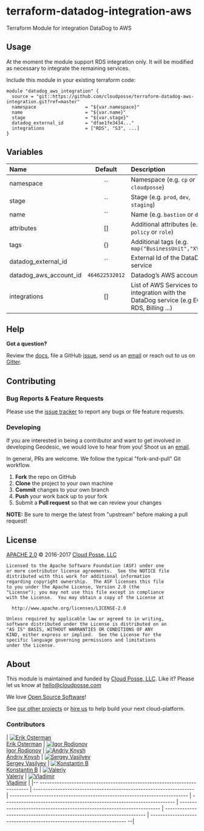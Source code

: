 # terraform-datadog-integration-aws
Terraform Module for integration DataDog to AWS

## Usage
At the moment the module support RDS integration only. It will be modified as necessary to integrate the remaining services.

Include this module in your existing terraform code:

```hcl
module "datadog_aws_integration" {
  source = "git::https://github.com/cloudposse/terraform-datadog-aws-integration.git?ref=master"
  namespace                  = "${var.namespace}"
  name                       = "${var.name}"
  stage                      = "${var.stage}"
  datadog_external_id        = "dfae1fe3434..."
  integrations               = ["RDS", "S3", ...]
}
```

## Variables

| Name                           | Default          | Description                                                                              | Required   |
| :----------------------------- | :--------------: | :--------------------------------------------------------                                | :--------: |
| namespace                      | ``               | Namespace (e.g. `cp` or `cloudposse`)                                                    | Yes        |
| stage                          | ``               | Stage (e.g. `prod`, `dev`, `staging`)                                                    | Yes        |
| name                           | ``               | Name  (e.g. `bastion` or `db`)                                                           | Yes        |
| attributes                     | []               | Additional attributes (e.g. `policy` or `role`)                                          | No         |
| tags                           | {}               | Additional tags  (e.g. `map("BusinessUnit","XYZ")`                                       | No         |
| datadog_external_id            | ``               | External Id of the DataDog service                                                       | Yes        |
| datadog_aws_account_id         | `464622532012`   | Datadog’s AWS account ID                                                                 | No         |
| integrations                   | []               | List of AWS Services to integration with the DataDog service (e.g EC2, RDS, Billing ...) | No         |


## Help

**Got a question?**

Review the [docs](docs/), file a GitHub [issue](https://github.com/cloudposse/terraform-datadog-aws-integration/issues), send us an [email](mailto:hello@cloudposse.com) or reach out to us on [Gitter](https://gitter.im/cloudposse/).


## Contributing

### Bug Reports & Feature Requests

Please use the [issue tracker](https://github.com/cloudposse/terraform-datadog-aws-integration/issues) to report any bugs or file feature requests.

### Developing

If you are interested in being a contributor and want to get involved in developing Geodesic, we would love to hear from you! Shoot us an [email](mailto:hello@cloudposse.com).

In general, PRs are welcome. We follow the typical "fork-and-pull" Git workflow.

 1. **Fork** the repo on GitHub
 2. **Clone** the project to your own machine
 3. **Commit** changes to your own branch
 4. **Push** your work back up to your fork
 5. Submit a **Pull request** so that we can review your changes

**NOTE:** Be sure to merge the latest from "upstream" before making a pull request!

## License

[APACHE 2.0](LICENSE) © 2016-2017 [Cloud Posse, LLC](https://cloudposse.com)

    Licensed to the Apache Software Foundation (ASF) under one
    or more contributor license agreements.  See the NOTICE file
    distributed with this work for additional information
    regarding copyright ownership.  The ASF licenses this file
    to you under the Apache License, Version 2.0 (the
    "License"); you may not use this file except in compliance
    with the License.  You may obtain a copy of the License at

      http://www.apache.org/licenses/LICENSE-2.0

    Unless required by applicable law or agreed to in writing,
    software distributed under the License is distributed on an
    "AS IS" BASIS, WITHOUT WARRANTIES OR CONDITIONS OF ANY
    KIND, either express or implied.  See the License for the
    specific language governing permissions and limitations
    under the License.


## About

This module is maintained and funded by [Cloud Posse, LLC][website]. Like it? Please let us know at <hello@cloudposse.com>

We love [Open Source Software](https://github.com/cloudposse/)!

See [our other projects][community]
or [hire us][hire] to help build your next cloud-platform.

  [website]: http://cloudposse.com/
  [community]: https://github.com/cloudposse/
  [hire]: http://cloudposse.com/contact/

### Contributors

| [![Erik Osterman][erik_img]][erik_web]<br/>[Erik Osterman][erik_web]        | [![Igor Rodionov][igor_img]][igor_web]<br/>[Igor Rodionov][igor_web] | [![Andriy Knysh][andriy_img]][andriy_web]<br/>[Andriy Knysh][andriy_web]  | [![Sergey Vasilyev][sergey_img]][sergey_web]<br/>[Sergey Vasilyev][sergey_web] | [![Konstantin B][konstantin_img]][konstantin_web]<br/>[Konstantin B][konstantin_web] | [![Valeriy][valeriy_img]][valeriy_web]<br/>[Valeriy][valeriy_web]      | [![Vladimir][vladimir_img]][vladimir_web]<br/>[Vladimir][vladimir_web] |
|-- ------------------------------------------------------------------------- | ------------------------------------------------------------------   | ------------------------------------------------------------------------- | ----------------------------------------------------------------------         | ----------------------------------------------------------------------               | ---------------------------------------------------------------------- | -------------------------------------------------------------------- --|

  [erik_img]: http://s.gravatar.com/avatar/88c480d4f73b813904e00a5695a454cb?s=144
  [erik_web]: https://github.com/osterman/
  [igor_img]: http://s.gravatar.com/avatar/bc70834d32ed4517568a1feb0b9be7e2?s=144
  [igor_web]: https://github.com/goruha/
  [andriy_img]: https://avatars0.githubusercontent.com/u/7356997?v=4&u=ed9ce1c9151d552d985bdf5546772e14ef7ab617&s=144
  [andriy_web]: https://github.com/aknysh/
  [sergey_img]: https://avatars1.githubusercontent.com/u/1134449?v=4&u=ed9ce1c9151d552d985bdf5546772e14ef7ab617&s=144
  [sergey_web]: https://github.com/s2504s/
  [konstantin_img]: https://avatars1.githubusercontent.com/u/11299538?v=4&u=ed9ce1c9151d552d985bdf5546772e14ef7ab617&s=144
  [konstantin_web]: https://github.com/comeanother/
  [valeriy_img]: https://avatars1.githubusercontent.com/u/10601658?v=4&u=ed9ce1c9151d552d985bdf5546772e14ef7ab617&s=144
  [valeriy_web]: https://github.com/drama17/
  [vladimir_img]: https://avatars1.githubusercontent.com/u/26582191?v=4&u=ed9ce1c9151d552d985bdf5546772e14ef7ab617&s=144
  [vladimir_web]: https://github.com/SweetOps/
